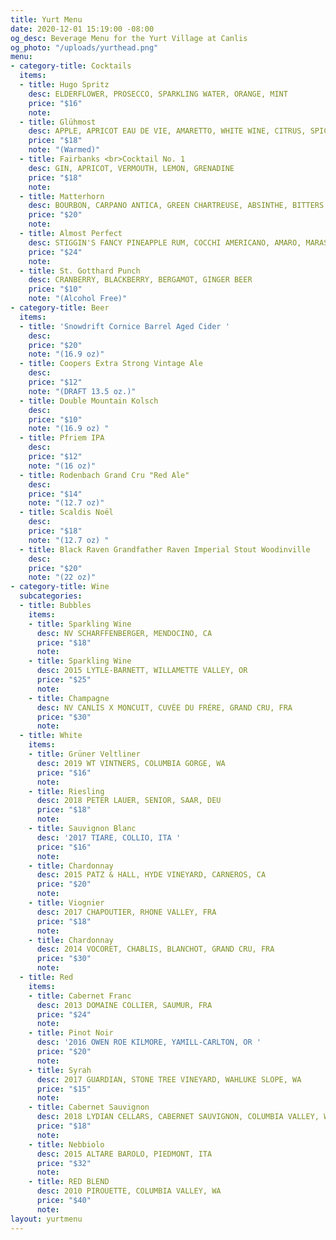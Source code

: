```yaml
---
title: Yurt Menu
date: 2020-12-01 15:19:00 -08:00
og_desc: Beverage Menu for the Yurt Village at Canlis
og_photo: "/uploads/yurthead.png"
menu:
- category-title: Cocktails
  items:
  - title: Hugo Spritz
    desc: ELDERFLOWER, PROSECCO, SPARKLING WATER, ORANGE, MINT
    price: "$16"
    note: 
  - title: Glühmost
    desc: APPLE, APRICOT EAU DE VIE, AMARETTO, WHITE WINE, CITRUS, SPICES
    price: "$18"
    note: "(Warmed)"
  - title: Fairbanks <br>Cocktail No. 1
    desc: GIN, APRICOT, VERMOUTH, LEMON, GRENADINE
    price: "$18"
    note: 
  - title: Matterhorn
    desc: BOURBON, CARPANO ANTICA, GREEN CHARTREUSE, ABSINTHE, BITTERS
    price: "$20"
    note: 
  - title: Almost Perfect
    desc: STIGGIN'S FANCY PINEAPPLE RUM, COCCHI AMERICANO, AMARO, MARASCHINO, BITTERS
    price: "$24"
    note: 
  - title: St. Gotthard Punch
    desc: CRANBERRY, BLACKBERRY, BERGAMOT, GINGER BEER
    price: "$10"
    note: "(Alcohol Free)"
- category-title: Beer
  items:
  - title: 'Snowdrift Cornice Barrel Aged Cider '
    desc: 
    price: "$20"
    note: "(16.9 oz)"
  - title: Coopers Extra Strong Vintage Ale
    desc: 
    price: "$12"
    note: "(DRAFT 13.5 oz.)"
  - title: Double Mountain Kolsch
    desc: 
    price: "$10"
    note: "(16.9 oz) "
  - title: Pfriem IPA
    desc: 
    price: "$12"
    note: "(16 oz)"
  - title: Rodenbach Grand Cru "Red Ale"
    desc: 
    price: "$14"
    note: "(12.7 oz)"
  - title: Scaldis Noël
    desc: 
    price: "$18"
    note: "(12.7 oz) "
  - title: Black Raven Grandfather Raven Imperial Stout Woodinville
    desc: 
    price: "$20"
    note: "(22 oz)"
- category-title: Wine
  subcategories:
  - title: Bubbles
    items:
    - title: Sparkling Wine
      desc: NV SCHARFFENBERGER, MENDOCINO, CA
      price: "$18"
      note: 
    - title: Sparkling Wine
      desc: 2015 LYTLE-BARNETT, WILLAMETTE VALLEY, OR
      price: "$25"
      note: 
    - title: Champagne
      desc: NV CANLIS X MONCUIT, CUVÉE DU FRÉRE, GRAND CRU, FRA
      price: "$30"
      note: 
  - title: White
    items:
    - title: Grüner Veltliner
      desc: 2019 WT VINTNERS, COLUMBIA GORGE, WA
      price: "$16"
      note: 
    - title: Riesling
      desc: 2018 PETER LAUER, SENIOR, SAAR, DEU
      price: "$18"
      note: 
    - title: Sauvignon Blanc
      desc: '2017 TIARE, COLLIO, ITA '
      price: "$16"
      note: 
    - title: Chardonnay
      desc: 2015 PATZ & HALL, HYDE VINEYARD, CARNEROS, CA
      price: "$20"
      note: 
    - title: Viognier
      desc: 2017 CHAPOUTIER, RHONE VALLEY, FRA
      price: "$18"
      note: 
    - title: Chardonnay
      desc: 2014 VOCORET, CHABLIS, BLANCHOT, GRAND CRU, FRA
      price: "$30"
      note: 
  - title: Red
    items:
    - title: Cabernet Franc
      desc: 2013 DOMAINE COLLIER, SAUMUR, FRA
      price: "$24"
      note: 
    - title: Pinot Noir
      desc: '2016 OWEN ROE KILMORE, YAMILL-CARLTON, OR '
      price: "$20"
      note: 
    - title: Syrah
      desc: 2017 GUARDIAN, STONE TREE VINEYARD, WAHLUKE SLOPE, WA
      price: "$15"
      note: 
    - title: Cabernet Sauvignon
      desc: 2018 LYDIAN CELLARS, CABERNET SAUVIGNON, COLUMBIA VALLEY, WA
      price: "$18"
      note: 
    - title: Nebbiolo
      desc: 2015 ALTARE BAROLO, PIEDMONT, ITA
      price: "$32"
      note: 
    - title: RED BLEND
      desc: 2010 PIROUETTE, COLUMBIA VALLEY, WA
      price: "$40"
      note: 
layout: yurtmenu
---
```


